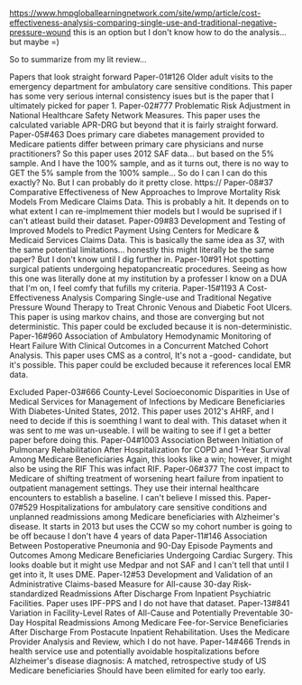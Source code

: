 https://www.hmpgloballearningnetwork.com/site/wmp/article/cost-effectiveness-analysis-comparing-single-use-and-traditional-negative-pressure-wound
    this is an option but I don't know how to do the analysis... but maybe =)

So to summarize from my lit review...

Papers that look straight forward
Paper-01#126    Older adult visits to the emergency department for ambulatory care sensitive conditions.
                    This paper has some very serious internal consistency isues but is the paper that I ultimately picked for paper 1. 
Paper-02#777    Problematic Risk Adjustment in National Healthcare Safety Network Measures.
                    This paper uses the calculated variable APR-DRG but beyond that it is fairly straight forward.
Paper-05#463    Does primary care diabetes management provided to Medicare patients differ between primary care physicians and nurse practitioners?
                    So this paper uses 2012 SAF data... but based on the 5% sample. And I have the 100% sample, and as it turns out, there is no way to GET the 5% sample from the 100% sample... So do I can I can do this exactly? No. But I can probably do it pretty close. https://
Paper-08#37     Comparative Effectiveness of New Approaches to Improve Mortality Risk Models From Medicare Claims Data.
                    This is probably a hit. It depends on to what extent I can re-implmement thier models but I would be suprised if I can't atleast build their dataset.
Paper-09#83     Development and Testing of Improved Models to Predict Payment Using Centers for Medicare & Medicaid Services Claims Data.
                    This is basically the same idea as 37, with the same potential limitations... honestly this might literally be the same paper? But I don't know until I dig further in.
Paper-10#91     Hot spotting surgical patients undergoing hepatopancreatic procedures.
                    Seeing as how this one was literally done at my institution by a professer I know on a DUA that I'm on, I feel comfy that fufills my criteria. 
Paper-15#1193   A Cost-Effectiveness Analysis Comparing Single-use and Traditional Negative Pressure Wound Therapy to Treat Chronic Venous and Diabetic Foot Ulcers.
                    This paper is using markov chains, and those are converging but not deterministic. 
                    This paper could be excluded because it is non-deterministic.            
Paper-16#960    Association of Ambulatory Hemodynamic Monitoring of Heart Failure With Clinical Outcomes in a Concurrent Matched Cohort Analysis.
                    This paper uses CMS as a control, It's not a -good- candidate, but it's possible. 
                    This paper could be excluded because it references local EMR data.




Excluded
Paper-03#666    County-Level Socioeconomic Disparities in Use of Medical Services for Management of Infections by Medicare Beneficiaries With Diabetes-United States, 2012.
                    This paper uses 2012's AHRF, and I need to decide if this is soemthing I want to deal with. This dataset when it was sent to me was un-useable. I will be waiting to see if I get a better paper before doing this.
Paper-04#1003   Association Between Initiation of Pulmonary Rehabilitation After Hospitalization for COPD and 1-Year Survival Among Medicare Beneficiaries
                    Again, this looks like a win; however, it might also be using the RIF This was infact RIF.
Paper-06#377    The cost impact to Medicare of shifting treatment of worsening heart failure from inpatient to outpatient management settings.
                    They use their internal healthcare encounters to establish a baseline. I can't believe I missed this. 
Paper-07#529    Hospitalizations for ambulatory care sensitive conditions and unplanned readmissions among Medicare beneficiaries with Alzheimer's disease.
                    It starts in 2013 but uses the CCW so my cohort number is going to be off because I don't have 4 years of data
Paper-11#146    Association Between Postoperative Pneumonia and 90-Day Episode Payments and Outcomes Among Medicare Beneficiaries Undergoing Cardiac Surgery.
                    This looks doable but it might use Medpar and not SAF and I can't tell that until I get into it,
                    It uses DME. 
Paper-12#53     Development and Validation of an Administrative Claims-based Measure for All-cause 30-day Risk-standardized Readmissions After Discharge From Inpatient Psychiatric Facilities.
                Paper uses IPF-PPS and I do not have that dataset.
Paper-13#841    Variation in Facility-Level Rates of All-Cause and Potentially Preventable 30-Day Hospital Readmissions Among Medicare Fee-for-Service Beneficiaries After Discharge From Postacute Inpatient Rehabilitation.
                Uses the Medicare Provider Analysis and Review, which I do not have.
Paper-14#466    Trends in health service use and potentially avoidable hospitalizations before Alzheimer's disease diagnosis: A matched, retrospective study of US Medicare beneficiaries
                Should have been elimited for early too early. 